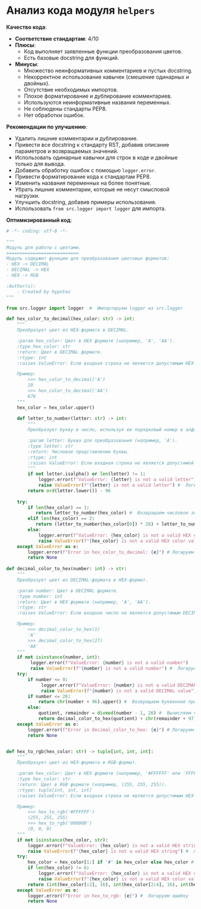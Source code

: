 # Анализ кода модуля `helpers`

**Качество кода**:

*   **Соответствие стандартам**: 4/10
*   **Плюсы**:
    *   Код выполняет заявленные функции преобразования цветов.
    *   Есть базовые docstring для функций.
*   **Минусы**:
    *   Множество неинформативных комментариев и пустых docstring.
    *   Некорректное использование кавычек (смешение одинарных и двойных).
    *   Отсутствие необходимых импортов.
    *   Плохое форматирование и дублирование комментариев.
    *   Используются неинформативные названия переменных.
    *   Не соблюдены стандарты PEP8.
    *   Нет обработки ошибок.

**Рекомендации по улучшению**:

*   Удалить лишние комментарии и дублирование.
*   Привести все docstring к стандарту RST, добавив описание параметров и возвращаемых значений.
*   Использовать одинарные кавычки для строк в коде и двойные только для вывода.
*   Добавить обработку ошибок с помощью `logger.error`.
*   Привести форматирование кода к стандартам PEP8.
*   Изменить названия переменных на более понятные.
*   Убрать лишние комментарии, которые не несут смысловой нагрузки.
*   Улучшить docstring, добавив примеры использования.
*   Использовать `from src.logger import logger` для импорта.

**Оптимизированный код**:

```python
# -*- coding: utf-8 -*-

"""
Модуль для работы с цветами.
===========================
Модуль содержит функции для преобразования цветовых форматов:
- HEX -> DECIMAL
- DECIMAL -> HEX
- HEX -> RGB

:Author(s):
    - Created by hypotez
"""

from src.logger import logger  #  Импортируем logger из src.logger

def hex_color_to_decimal(hex_color: str) -> int:
    """
    Преобразует цвет из HEX-формата в DECIMAL.

    :param hex_color: Цвет в HEX формате (например, 'A', 'AA').
    :type hex_color: str
    :return: Цвет в DECIMAL формате.
    :rtype: int
    :raises ValueError: Если входная строка не является допустимым HEX-значением.

    Пример:
        >>> hex_color_to_decimal('A')
        10
        >>> hex_color_to_decimal('AA')
        676
    """
    hex_color = hex_color.upper()
    
    def letter_to_number(letter: str) -> int:
        """
        Преобразует букву в число, используя ее порядковый номер в алфавите.

        :param letter: Буква для преобразования (например, 'A').
        :type letter: str
        :return: Числовое представление буквы.
        :rtype: int
        :raises ValueError: Если входная строка не является допустимой буквой.
        """
        if not letter.isalpha() or len(letter) != 1:
            logger.error(f"ValueError: {letter} is not a valid letter")
            raise ValueError(f"{letter} is not a valid letter") #  Логируем ошибку и поднимаем исключение ValueError
        return ord(letter.lower()) - 96
    
    try:
        if len(hex_color) == 1:
           return letter_to_number(hex_color) #  Возвращаем числовое значение буквы, если длина HEX-кода равна 1
        elif len(hex_color) == 2:
           return (letter_to_number(hex_color[0]) * 26) + letter_to_number(hex_color[1]) #  Возвращаем числовое значение, если длина HEX-кода равна 2
        else:
            logger.error(f"ValueError: {hex_color} is not a valid HEX color value")
            raise ValueError(f"{hex_color} is not a valid HEX color value") #  Логируем ошибку и поднимаем исключение ValueError
    except ValueError as e:
        logger.error(f"Error in hex_color_to_decimal: {e}") # Логируем ошибку
        return None
    
def decimal_color_to_hex(number: int) -> str:
    """
    Преобразует цвет из DECIMAL-формата в HEX-формат.

    :param number: Цвет в DECIMAL формате.
    :type number: int
    :return: Цвет в HEX формате (например, 'A', 'AA').
    :rtype: str
    :raises ValueError: Если входное число не является допустимым DECIMAL-значением.

    Пример:
        >>> decimal_color_to_hex(1)
        'A'
        >>> decimal_color_to_hex(27)
        'AA'
    """
    if not isinstance(number, int):
         logger.error(f"ValueError: {number} is not a valid number")
         raise ValueError(f"{number} is not a valid number") #  Логируем ошибку и поднимаем исключение ValueError
    try:
        if number <= 0:
             logger.error(f"ValueError: {number} is not a valid DECIMAL value")
             raise ValueError(f"{number} is not a valid DECIMAL value") #  Логируем ошибку и поднимаем исключение ValueError
        if number <= 26:
            return chr(number + 96).upper() #  Возвращаем буквенное представление, если число меньше или равно 26
        else:
            quotient, remainder = divmod(number - 1, 26) #  Вычисляем частное и остаток от деления
            return decimal_color_to_hex(quotient) + chr(remainder + 97).upper() #  Рекурсивно вызываем функцию и конкатенируем результат
    except ValueError as e:
        logger.error(f"Error in decimal_color_to_hex: {e}") # Логируем ошибку
        return None


def hex_to_rgb(hex_color: str) -> tuple[int, int, int]:
    """
    Преобразует цвет из HEX-формата в RGB-формат.

    :param hex_color: Цвет в HEX формате (например, '#FFFFFF' или 'FFFFFF').
    :type hex_color: str
    :return: Цвет в RGB формате (например, (255, 255, 255)).
    :rtype: tuple[int, int, int]
    :raises ValueError: Если входная строка не является допустимым HEX-значением.

    Пример:
        >>> hex_to_rgb('#FFFFFF')
        (255, 255, 255)
        >>> hex_to_rgb('000000')
        (0, 0, 0)
    """
    if not isinstance(hex_color, str):
        logger.error(f"ValueError: {hex_color} is not a valid HEX string")
        raise ValueError(f"{hex_color} is not a valid HEX string") #  Логируем ошибку и поднимаем исключение ValueError
    try:
        hex_color = hex_color[1:] if '#' in hex_color else hex_color #  Удаляем символ "#", если он присутствует
        if len(hex_color) != 6:
            logger.error(f"ValueError: {hex_color} is not a valid HEX color value")
            raise ValueError(f"{hex_color} is not a valid HEX color value") #  Логируем ошибку и поднимаем исключение ValueError
        return (int(hex_color[:2], 16), int(hex_color[2:4], 16), int(hex_color[4:], 16)) #  Возвращаем кортеж из RGB значений
    except ValueError as e:
        logger.error(f"Error in hex_to_rgb: {e}") #  Логируем ошибку
        return None
```